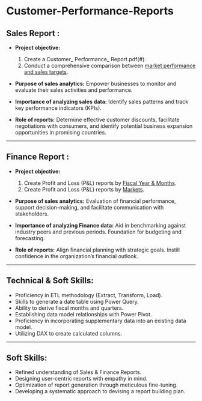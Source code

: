 # Customer-Performance-Reports

## Sales Report :

- **Project objective:**
  1. Create a Customer_ Performance_ Report.pdf(#).
  2. Conduct a comprehensive comparison between [market performance and sales targets](#).

- **Purpose of sales analytics:** Empower businesses to monitor and evaluate their sales activities and performance.

- **Importance of analyzing sales data:** Identify sales patterns and track key performance indicators (KPIs).

- **Role of reports:** Determine effective customer discounts, facilitate negotiations with consumers, and identify potential business expansion opportunities in promising countries.

---

## Finance Report :

- **Project objective:**
  1. Create Profit and Loss (P&L) reports by [Fiscal Year & Months](#).
  2. Create Profit and Loss (P&L) reports by [Markets](#).

- **Purpose of sales analytics:** Evaluation of financial performance, support decision-making, and facilitate communication with stakeholders.

- **Importance of analyzing Finance data:** Aid in benchmarking against industry peers and previous periods. Foundation for budgeting and forecasting.

- **Role of reports:** Align financial planning with strategic goals. Instill confidence in the organization’s financial outlook.

---

## Technical & Soft Skills:

- Proficiency in ETL methodology (Extract, Transform, Load).
- Skills to generate a date table using Power Query.
- Ability to derive fiscal months and quarters.
- Establishing data model relationships with Power Pivot.
- Proficiency in incorporating supplementary data into an existing data model.
- Utilizing DAX to create calculated columns.

---

## Soft Skills:

- Refined understanding of Sales & Finance Reports.
- Designing user-centric reports with empathy in mind.
- Optimization of report generation through meticulous fine-tuning.
- Developing a systematic approach to devising a report building plan.

